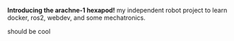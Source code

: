 **Introducing the arachne-1 hexapod!**
my independent robot project to learn docker, ros2, webdev, and some mechatronics. 

should be cool